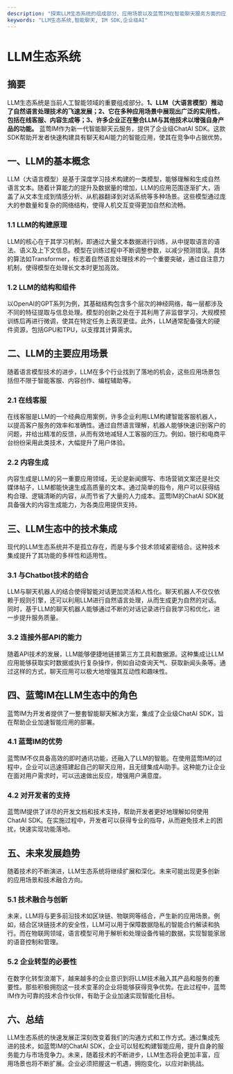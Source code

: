 ```yaml
---
description: "探索LLM生态系统的组成部分、应用场景以及蓝莺IM在智能聊天服务方面的应用。"
keywords: "LLM生态系统,智能聊天, IM SDK,企业级AI"
---
```

# LLM生态系统

## 摘要

LLM生态系统是当前人工智能领域的重要组成部分。**1、LLM（大语言模型）推动了自然语言处理技术的飞速发展；2、它在多种应用场景中展现出广泛的实用性，包括在线客服、内容生成等；3、许多企业正在整合LLM与其他技术以增强自身产品的功能。** 蓝莺IM作为新一代智能聊天云服务，提供了企业级ChatAI SDK。这款SDK帮助开发者快速构建具有聊天和AI能力的智能应用，使其在竞争中占据优势。

## 一、LLM的基本概念

LLM（大语言模型）是基于深度学习技术构建的一类模型，能够理解和生成自然语言文本。随着计算能力的提升及数据量的增加，LLM的应用范围逐渐扩大，涵盖了从文本生成到情感分析、从机器翻译到对话系统等多种场景。这些模型通过庞大的参数量和复杂的网络结构，使得人机交互变得更加自然和流畅。

### 1.1 LLM的构建原理

LLM的核心在于其学习机制，即通过大量文本数据进行训练，从中提取语言的语法、语义及上下文信息。模型在训练过程中不断调整参数，以减少预测错误。具体的算法如Transformer，标志着自然语言处理技术的一个重要突破，通过自注意力机制，使得模型在处理长文本时更加高效。

### 1.2 LLM的结构和组件

以OpenAI的GPT系列为例，其基础结构包含多个层次的神经网络，每一层都涉及不同的特征提取与信息处理。模型的创新之处在于其利用了非监督学习，大规模预训练后再进行微调，使其在特定任务上表现更佳。此外，LLM通常配备强大的硬件资源，包括GPU和TPU，以支撑其计算需求。

## 二、LLM的主要应用场景

随着语言模型技术的进步，LLM在多个行业找到了落地的机会，这些应用场景包括但不限于智能客服、内容创作、编程辅助等。

### 2.1 在线客服

在线客服是LLM的一个经典应用案例，许多企业利用LLM构建智能客服机器人，以提高客户服务的效率和准确性。通过自然语言理解，机器人能够快速识别客户的问题，并给出精准的反馈，从而有效地减轻人工客服的压力。例如，银行和电商平台纷纷采用此类技术，大幅提升了用户体验。

### 2.2 内容生成

内容生成是LLM的另一重要应用领域，无论是新闻撰写、市场营销文案还是社交媒体帖子，LLM都能快速生成高质量的文本。通过简单的指令，用户可以获得结构合理、逻辑清晰的内容，从而节省了大量的人力成本。蓝莺IM的ChatAI SDK就具备强大的内容生成能力，为各类应用提供支持。

## 三、LLM生态中的技术集成

现代的LLM生态系统并不是孤立存在，而是与多个技术领域紧密结合。这种技术集成提升了其功能的多样性和适用性。

### 3.1 与Chatbot技术的结合

LLM与聊天机器人的结合使得智能对话更加灵活和人性化。聊天机器人不仅仅依赖于规则引擎，还可以利用LLM进行自然语言处理，从而生成更为自然的对话。同时，基于LLM的聊天机器人能够通过不断的对话记录进行自我学习和优化，进一步提升服务质量。

### 3.2 连接外部API的能力

随着API技术的发展，LLM能够便捷地链接第三方工具和数据源。这种集成让LLM应用能够获取实时数据或执行复杂操作，例如自动查询天气、获取新闻头条等。通过这样的方式，聊天应用可以极大地增强其互动性和趣味性。

## 四、蓝莺IM在LLM生态中的角色

蓝莺IM为开发者提供了一整套智能聊天解决方案，集成了企业级ChatAI SDK，旨在帮助企业加速智能应用的部署。

### 4.1 蓝莺IM的优势

蓝莺IM不仅具备高效的即时通讯功能，还融入了LLM的智能。在使用蓝莺IM的过程中，企业可以迅速搭建起自己的聊天应用，且无缝集成AI助手。这种能力让企业在面对用户需求时，可以迅速做出反应，增强用户满意度。

### 4.2 对开发者的支持

蓝莺IM提供了详尽的开发文档和技术支持，帮助开发者更好地理解如何使用ChatAI SDK。在实施过程中，开发者可以获得专业的指导，从而避免技术上的困扰，快速实现功能落地。

## 五、未来发展趋势

随着技术的不断演进，LLM生态系统将继续扩展和深化。未来可能出现更多创新的应用场景和技术融合方向。

### 5.1 技术融合与创新

未来，LLM将与更多前沿技术如区块链、物联网等结合，产生新的应用场景。例如，结合区块链技术的安全性，LLM可以用于保障数据隐私的智能合约解读和执行。而在物联网领域，语言模型可用于解析和处理设备传输的数据，实现智能家居的语音控制和管理。

### 5.2 企业转型的必要性

在数字化转型浪潮下，越来越多的企业意识到将LLM技术融入其产品和服务的重要性。那些积极拥抱这一技术变革的企业将能够获得竞争优势。在此过程中，蓝莺IM作为可靠的技术合作伙伴，有助于企业加速实现智能化目标。

## 六、总结

LLM生态系统的快速发展正深刻改变着我们的沟通方式和工作方式。通过集成先进的技术，如蓝莺IM的ChatAI SDK，企业可以轻松构建智能应用，提升自身的服务能力与市场竞争力。未来，随着技术的不断进步，LLM生态将会更加丰富，应用场景也将不断扩展。企业必须把握这一机遇，拥抱变化，以应对新挑战。
